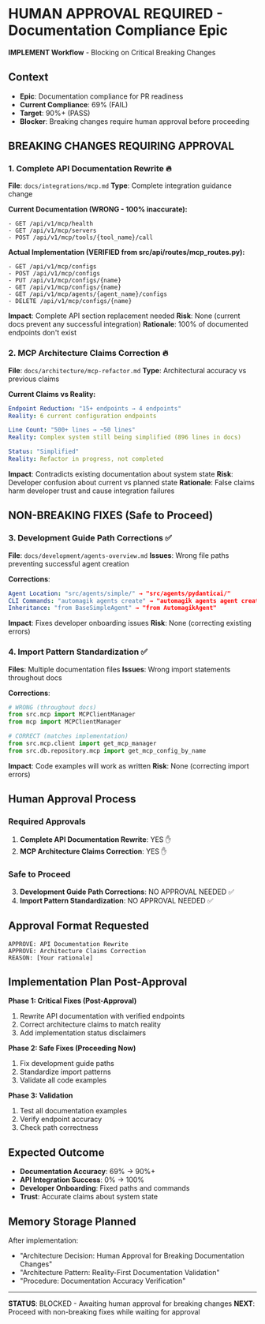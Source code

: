 # HUMAN APPROVAL REQUIRED - Documentation Compliance Epic

**IMPLEMENT Workflow** - Blocking on Critical Breaking Changes

## Context
- **Epic**: Documentation compliance for PR readiness
- **Current Compliance**: 69% (FAIL)
- **Target**: 90%+ (PASS) 
- **Blocker**: Breaking changes require human approval before proceeding

## BREAKING CHANGES REQUIRING APPROVAL

### 1. Complete API Documentation Rewrite 🔥
**File**: `docs/integrations/mcp.md`
**Type**: Complete integration guidance change

**Current Documentation (WRONG - 100% inaccurate):**
```
- GET /api/v1/mcp/health
- GET /api/v1/mcp/servers
- POST /api/v1/mcp/tools/{tool_name}/call
```

**Actual Implementation (VERIFIED from src/api/routes/mcp_routes.py):**
```
- GET /api/v1/mcp/configs
- POST /api/v1/mcp/configs
- PUT /api/v1/mcp/configs/{name}
- GET /api/v1/mcp/configs/{name}
- GET /api/v1/mcp/agents/{agent_name}/configs
- DELETE /api/v1/mcp/configs/{name}
```

**Impact**: Complete API section replacement needed
**Risk**: None (current docs prevent any successful integration)
**Rationale**: 100% of documented endpoints don't exist

### 2. MCP Architecture Claims Correction 🔥
**File**: `docs/architecture/mcp-refactor.md`
**Type**: Architectural accuracy vs previous claims

**Current Claims vs Reality:**
```yaml
Endpoint Reduction: "15+ endpoints → 4 endpoints"
Reality: 6 current configuration endpoints

Line Count: "500+ lines → ~50 lines"  
Reality: Complex system still being simplified (896 lines in docs)

Status: "Simplified" 
Reality: Refactor in progress, not completed
```

**Impact**: Contradicts existing documentation about system state
**Risk**: Developer confusion about current vs planned state
**Rationale**: False claims harm developer trust and cause integration failures

## NON-BREAKING FIXES (Safe to Proceed)

### 3. Development Guide Path Corrections ✅
**File**: `docs/development/agents-overview.md`
**Issues**: Wrong file paths preventing successful agent creation

**Corrections**:
```yaml
Agent Location: "src/agents/simple/" → "src/agents/pydanticai/"
CLI Commands: "automagik agents create" → "automagik agents agent create"  
Inheritance: "from BaseSimpleAgent" → "from AutomagikAgent"
```

**Impact**: Fixes developer onboarding issues
**Risk**: None (correcting existing errors)

### 4. Import Pattern Standardization ✅
**Files**: Multiple documentation files
**Issues**: Wrong import statements throughout docs

**Corrections**:
```python
# WRONG (throughout docs)
from src.mcp import MCPClientManager
from mcp import MCPClientManager

# CORRECT (matches implementation)
from src.mcp.client import get_mcp_manager
from src.db.repository.mcp import get_mcp_config_by_name
```

**Impact**: Code examples will work as written
**Risk**: None (correcting import errors)

## Human Approval Process

### Required Approvals
1. **Complete API Documentation Rewrite**: YES ✋
2. **MCP Architecture Claims Correction**: YES ✋

### Safe to Proceed
3. **Development Guide Path Corrections**: NO APPROVAL NEEDED ✅
4. **Import Pattern Standardization**: NO APPROVAL NEEDED ✅

## Approval Format Requested

```
APPROVE: API Documentation Rewrite
APPROVE: Architecture Claims Correction
REASON: [Your rationale]
```

## Implementation Plan Post-Approval

**Phase 1: Critical Fixes (Post-Approval)**
1. Rewrite API documentation with verified endpoints
2. Correct architecture claims to match reality
3. Add implementation status disclaimers

**Phase 2: Safe Fixes (Proceeding Now)**
1. Fix development guide paths
2. Standardize import patterns  
3. Validate all code examples

**Phase 3: Validation**
1. Test all documentation examples
2. Verify endpoint accuracy
3. Check path correctness

## Expected Outcome
- **Documentation Accuracy**: 69% → 90%+
- **API Integration Success**: 0% → 100%
- **Developer Onboarding**: Fixed paths and commands
- **Trust**: Accurate claims about system state

## Memory Storage Planned
After implementation:
- "Architecture Decision: Human Approval for Breaking Documentation Changes"
- "Architecture Pattern: Reality-First Documentation Validation"
- "Procedure: Documentation Accuracy Verification"

---

**STATUS**: BLOCKED - Awaiting human approval for breaking changes
**NEXT**: Proceed with non-breaking fixes while waiting for approval